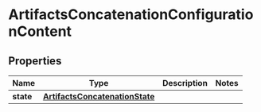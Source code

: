 

# ArtifactsConcatenationConfigurationContent


## Properties

| Name | Type | Description | Notes |
|------------ | ------------- | ------------- | -------------|
|**state** | [**ArtifactsConcatenationState**](ArtifactsConcatenationState.md) |  |  |



